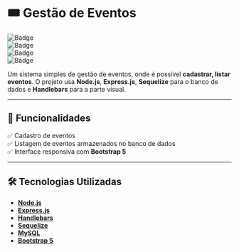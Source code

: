 # 🎟️ Gestão de Eventos  

![Badge](https://img.shields.io/badge/Status-Em%20Desenvolvimento-yellow)  
![Badge](https://img.shields.io/badge/Node.js-18.x-green)  
![Badge](https://img.shields.io/badge/Handlebars-Templating-orange)  
![Badge](https://img.shields.io/badge/Express.js-Framework-blue)  

Um sistema simples de gestão de eventos, onde é possível **cadastrar, listar eventos**. O projeto usa **Node.js**, **Express.js**, **Sequelize** para o banco de dados e **Handlebars** para a parte visual.  

---

## 🚀 **Funcionalidades**
✅ Cadastro de eventos  
✅ Listagem de eventos armazenados no banco de dados  
✅ Interface responsiva com **Bootstrap 5**  

---

## 🛠 **Tecnologias Utilizadas**
- **[Node.js](https://nodejs.org/)**
- **[Express.js](https://expressjs.com/)**
- **[Handlebars](https://handlebarsjs.com/)**
- **[Sequelize](https://sequelize.org/)**
- **[MySQL](https://www.mysql.com/)**
- **[Bootstrap 5](https://getbootstrap.com/)**
